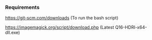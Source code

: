 ### Requirements

https://git-scm.com/downloads
(To run the bash script)

https://imagemagick.org/script/download.php
(Latest Q16-HDRI-x64-dll.exe)
